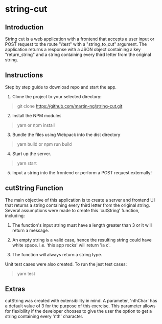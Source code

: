 # string-cut

## Introduction

String cut is a web application with a frontend that accepts a user input or POST request to the route "/test" with a "string_to_cut" argument. The application returns a response with a JSON object containing a key "return_string" and a string containing every third letter from the original string.

## Instructions

Step by step guide to download repo and start the app.

1. Clone the project to your selected directory:

> git clone https://github.com/martin-ng/string-cut.git

2. Install the NPM modules

> yarn or npm install

3. Bundle the files using Webpack into the dist directory

> yarn build or npm run build

4. Start up the server.

> yarn start

5. Input a string into the frontend or perform a POST request externally!

## cutString Function

The main objective of this application is to create a server and frontend UI that returns a string containing every third letter from the original string. Several assumptions were made to create this 'cutString' function, including:

1. The function's input string must have a length greater than 3 or it will return a message.

2. An empty string is a valid case, hence the resulting string could have white space. I.e. 'this app rocks' will return 'ia c'.

3. The function will always return a string type.

Unit test cases were also created. To run the jest test cases:

> yarn test

## Extras

cutString was created with extensibility in mind. A parameter, 'nthChar' has a default value of 3 for the purpose of this exercise. This parameter allows for flexibility if the developer chooses to give the user the option to get a string containing every 'nth' character.